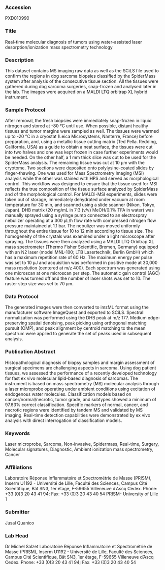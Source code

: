 ### Accession
PXD010990

### Title
Real-time molecular diagnosis of tumors using water-assisted laser desorption/ionization mass spectrometry technology

### Description
This dataset contains MS imaging raw data as well as the SCiLS file used to confirm the regions in dog sarcoma biopsies classified by the SpiderMass system after analysis of the consecutive tissue section. All the tissues were gathered during dog sarcoma surgeries, snap-frozen and analysed later in the lab. The images were acquired on a MALDI LTQ orbitrap XL hybrid instrument.

### Sample Protocol
After removal, the fresh biopsies were immediately snap-frozen in liquid nitrogen and stored at -80 °C until use. When possible, distant healthy tissues and tumor margins were sampled as well. The tissues were warmed up to -20 °C in a cryostat (Leica Microsystems, Nanterre, France) before preparation, and, using a metallic tissue cutting matrix (Ted Pella. Redding, California, USA) as a guide to obtain a neat surface, the tissues were cut into two halves and one was kept frozen in case further experiments would be needed. On the other half, a 1 mm thick slice was cut to be used for the SpiderMass analysis. The remaining tissue was cut at 10 µm with the cryotome. Two sections were deposited onto polylysine-coated slides by finger-thawing. One was used for Mass Spectrometry Imaging (MSI) analysis while the other was stained with HPS and served as morphological control. This workflow was designed to ensure that the tissue used for MSI reflects the true composition of the tissue surface analyzed by SpiderMass and of the morphological control. For MALDI-MSI experiments, slides were taken out of storage, immediately dehydrated under vacuum at room temperature for 30 min, and scanned using a slide scanner (Nikon, Tokyo, Japan). DHB matrix (20 mg/mL in 7:3 (v/v) MeOH/0.1% TFA in water) was manually sprayed using a syringe pump connected to an electrospray nebulizer operating at a 300 µL/h flow rate with compressed nitrogen flow pressure maintained at 1.1 bar. The nebulizer was moved uniformly throughout the entire tissue for 10 to 12 min according to tissue size. The homogeneity of the crystals was examined under a light microscope after spraying. The tissues were then analyzed using a MALDI LTQ Orbitrap XL mass spectrometer (Thermo Fisher Scientific, Bremen, Germany) equipped with an N2 laser (model MNL-100; LTB Lasertechnik, Berlin GmbH) which has a maximum repetition rate of 60 Hz. The maximum energy per pulse was set to 10 µJ and acquisition was performed in positive mode at 30,000 mass resolution (centered at m/z 400). Each spectrum was generated using one microscan at one microscan per step. The automatic gain control (AGC) feature was turned off and the number of laser shots was set to 10. The raster step size was set to 70 μm.

### Data Protocol
The generated images were then converted to imzML format using the manufacturer software ImageQuest and exported to SCiLS. Spectral normalization was performed using the DHB peak at m/z 177. Medium edge-preserving spatial denoising, peak picking using orthogonal matching pursuit (OMP), and peak alignment by centroid matching to the mean spectrum were applied to generate the set of peaks used in subsequent analysis.

### Publication Abstract
Histopathological diagnosis of biopsy samples and margin assessment of surgical specimens are challenging aspects in sarcoma. Using dog patient tissues, we assessed the performance of a recently developed technology for fast ex&#xa0;vivo molecular lipid-based diagnosis of sarcomas. The instrument is based on mass spectrometry (MS) molecular analysis through a laser microprobe operating under ambient conditions using excitation of endogenous water molecules. Classification models based on cancer/normal/necrotic, tumor grade, and subtypes showed a minimum of 97.63% correct classification. Specific markers of normal, cancer, and necrotic regions were identified by tandem MS and validated by MS imaging. Real-time detection capabilities were demonstrated by ex&#xa0;vivo analysis with direct interrogation of classification models.

### Keywords
Laser microprobe, Sarcoma, Non-invasive, Spidermass, Real-time, Surgery, Molecular signatures, Diagnostic, Ambient ionization mass spectrometry, Cancer

### Affiliations
Laboratoire Réponse Inflammatoire et Spectrométrie de Masse (PRISM), Inserm U1192 - Université de Lille, Faculté des Sciences, Campus Cité Scientifique, Bât SN3, 1er étage, F-59655 Villeneuve d’Ascq Cedex. Phone: +33 (0)3 20 43 41 94; Fax: +33 (0)3 20 43 40 54
PRISM- University of Lille 1

### Submitter
Jusal Quanico

### Lab Head
Dr Michel Salzet
Laboratoire Réponse Inflammatoire et Spectrométrie de Masse (PRISM), Inserm U1192 - Université de Lille, Faculté des Sciences, Campus Cité Scientifique, Bât SN3, 1er étage, F-59655 Villeneuve d’Ascq Cedex. Phone: +33 (0)3 20 43 41 94; Fax: +33 (0)3 20 43 40 54


